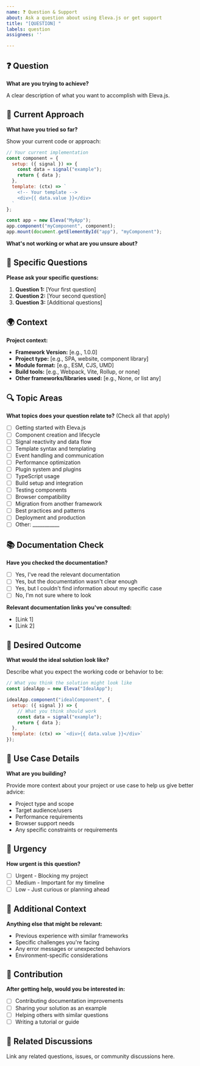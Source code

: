 ```yaml
---
name: ❓ Question & Support
about: Ask a question about using Eleva.js or get support
title: "[QUESTION] "
labels: question
assignees: ''

---
```


## ❓ Question

**What are you trying to achieve?**

A clear description of what you want to accomplish with Eleva.js.

## 🔧 Current Approach

**What have you tried so far?**

Show your current code or approach:

```javascript
// Your current implementation
const component = {
  setup: ({ signal }) => {
    const data = signal("example");
    return { data };
  },
  template: (ctx) => `
    <!-- Your template -->
    <div>{{ data.value }}</div>
  `
};

const app = new Eleva("MyApp");
app.component("myComponent", component);
app.mount(document.getElementById("app"), "myComponent");
```

**What's not working or what are you unsure about?**

## 🎯 Specific Questions

**Please ask your specific questions:**

1. **Question 1:** [Your first question]
2. **Question 2:** [Your second question]
3. **Question 3:** [Additional questions]

## 🌍 Context

**Project context:**
- **Framework Version:** [e.g., 1.0.0]
- **Project type:** [e.g., SPA, website, component library]
- **Module format:** [e.g., ESM, CJS, UMD]
- **Build tools:** [e.g., Webpack, Vite, Rollup, or none]
- **Other frameworks/libraries used:** [e.g., None, or list any]

## 🔍 Topic Areas

**What topics does your question relate to?** (Check all that apply)

- [ ] Getting started with Eleva.js
- [ ] Component creation and lifecycle
- [ ] Signal reactivity and data flow
- [ ] Template syntax and templating
- [ ] Event handling and communication
- [ ] Performance optimization
- [ ] Plugin system and plugins
- [ ] TypeScript usage
- [ ] Build setup and integration
- [ ] Testing components
- [ ] Browser compatibility
- [ ] Migration from another framework
- [ ] Best practices and patterns
- [ ] Deployment and production
- [ ] Other: ___________

## 📚 Documentation Check

**Have you checked the documentation?**
- [ ] Yes, I've read the relevant documentation
- [ ] Yes, but the documentation wasn't clear enough
- [ ] Yes, but I couldn't find information about my specific case
- [ ] No, I'm not sure where to look

**Relevant documentation links you've consulted:**
- [Link 1]
- [Link 2]

## 🎨 Desired Outcome

**What would the ideal solution look like?**

Describe what you expect the working code or behavior to be:

```javascript
// What you think the solution might look like
const idealApp = new Eleva("IdealApp");

idealApp.component("idealComponent", {
  setup: ({ signal }) => {
    // What you think should work
    const data = signal("example");
    return { data };
  },
  template: (ctx) => `<div>{{ data.value }}</div>`
});
```

## 🌟 Use Case Details

**What are you building?**

Provide more context about your project or use case to help us give better advice:

- Project type and scope
- Target audience/users
- Performance requirements
- Browser support needs
- Any specific constraints or requirements

## 🔄 Urgency

**How urgent is this question?**
- [ ] Urgent - Blocking my project
- [ ] Medium - Important for my timeline
- [ ] Low - Just curious or planning ahead

## 🤔 Additional Context

**Anything else that might be relevant:**
- Previous experience with similar frameworks
- Specific challenges you're facing
- Any error messages or unexpected behaviors
- Environment-specific considerations

## 🙏 Contribution

**After getting help, would you be interested in:**
- [ ] Contributing documentation improvements
- [ ] Sharing your solution as an example
- [ ] Helping others with similar questions
- [ ] Writing a tutorial or guide

## 🔗 Related Discussions

Link any related questions, issues, or community discussions here. 